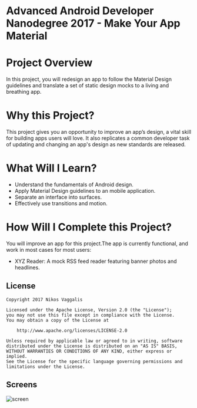 # Advanced Android Developer Nanodegree 2017 - Make Your App Material

# Project Overview
In this project, you will redesign an app to follow the Material Design guidelines and translate a set of static design mocks to a living and breathing app.

# Why this Project?
This project gives you an opportunity to improve an app’s design, a vital skill for building apps users will love. It also replicates a common developer task of updating and changing an app's design as new standards are released.

# What Will I Learn?
* Understand the fundamentals of Android design.
* Apply Material Design guidelines to an mobile application.
* Separate an interface into surfaces.
* Effectively use transitions and motion.

# How Will I Complete this Project?
You will improve an app for this project.The app is currently functional, and work in most cases for most users:

* XYZ Reader: A mock RSS feed reader featuring banner photos and headlines.


## License

    Copyright 2017 Nikos Vaggalis

    Licensed under the Apache License, Version 2.0 (the "License");
    you may not use this file except in compliance with the License.
    You may obtain a copy of the License at

        http://www.apache.org/licenses/LICENSE-2.0

    Unless required by applicable law or agreed to in writing, software
    distributed under the License is distributed on an "AS IS" BASIS,
    WITHOUT WARRANTIES OR CONDITIONS OF ANY KIND, either express or implied.
    See the License for the specific language governing permissions and
    limitations under the License.

## Screens

![screen](../master/art/gifanimation1.gif)
